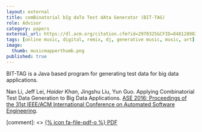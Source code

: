 ```yaml
---
layout: external
title: comBinatorial bIg daTa Test dAta Generator (BIT-TAG)
role: Advisor
category: papers
external_url: https://dl.acm.org/citation.cfm?id=2970325&CFID=848128983&CFTOKEN=19430584
tags: [online music, digital, remix, dj, generative music, music, art]
image:
  thumb: musicmapperthumb.png
published: true
---
```


BIT-TAG is a Java based program for generating test data for big data applications.

Nan Li, Jeff Lei, *Haider Khan*, Jingshu Liu, Yun Guo. Applying Combinatorial Test Data Generation to Big Data Applications. [ASE 2016: Proceedings of the 31st IEEE/ACM International Conference on Automated Software Engineering](http://www.ase2016.org/).

[comment]: <> [{% icon fa-file-pdf-o %} PDF](/papers/2015_Benjamin-Altosaar_MusicMapper.pdf)  
